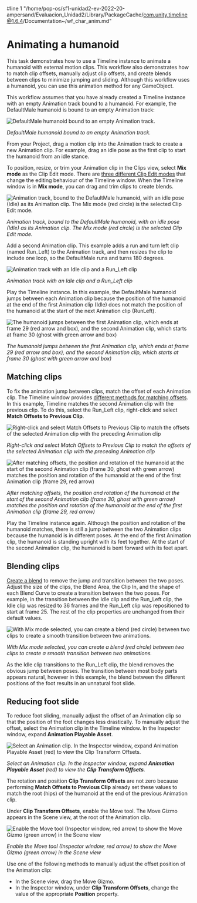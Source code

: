 #line 1 "/home/pop-os/sf1-unidad2-ev-2022-20-ampersand/Evaluacion_Unidad2/Library/PackageCache/com.unity.timeline@1.6.4/Documentation~/wf_char_anim.md"
# Animating a humanoid

This task demonstrates how to use a Timeline instance to animate a humanoid with external motion clips. This workflow also demonstrates how to match clip offsets, manually adjust clip offsets, and create blends between clips to minimize jumping and sliding. Although this workflow uses a humanoid, you can use this animation method for any GameObject.

This workflow assumes that you have already created a Timeline instance with an empty Animation track bound to a humanoid. For example, the DefaultMale humanoid is bound to an empty Animation track:

![DefaultMale humanoid bound to an empty Animation track.](images/timeline_humanoid_start.png)

_DefaultMale humanoid bound to an empty Animation track._

From your Project, drag a motion clip into the Animation track to create a new Animation clip. For example, drag an idle pose as the first clip to start the humanoid from an idle stance.

To position, resize, or trim your Animation clip in the Clips view, select **Mix mode** as the Clip Edit mode. There are [three different Clip Edit modes](clp_about.md) that change the editing behaviour of the Timeline window. When the Timeline window is in **Mix mode**, you can drag and trim clips to create blends.

![Animation track, bound to the DefaultMale humanoid, with an idle pose (Idle) as its Animation clip. The Mix mode (red circle) is the selected Clip Edit mode.](images/timeline_humanoid_idle.png)

_Animation track, bound to the DefaultMale humanoid, with an idle pose (Idle) as its Animation clip. The Mix mode (red circle) is the selected Clip Edit mode._

Add a second Animation clip. This example adds a run and turn left clip (named Run_Left)  to the Animation track, and then resizes the clip to include one loop, so the DefaultMale runs and turns 180 degrees.

![Animation track with an Idle clip and a Run_Left clip](images/timeline_humanoid_runleft.png)

_Animation track with an Idle clip and a Run_Left clip_

Play the Timeline instance. In this example, the DefaultMale humanoid jumps between each Animation clip because the position of the humanoid at the end of the first Animation clip (Idle) does not match the position of the humanoid at the start of the next Animation clip (RunLeft).

![The humanoid jumps between the first Animation clip, which ends at frame 29 (red arrow and box), and the second Animation clip, which starts at frame 30 (ghost with green arrow and box)](images/timeline_humanoid_before_match.png)

_The humanoid jumps between the first Animation clip, which ends at frame 29 (red arrow and box), and the second Animation clip, which starts at frame 30 (ghost with green arrow and box)_

## Matching clips

To fix the animation jump between clips, match the offset of each Animation clip. The Timeline window provides [different methods for matching offsets](clp_match.md). In this example, Timeline matches the second Animation clip with the previous clip. To do this, select the Run_Left clip, right-click and select **Match Offsets to Previous Clip**.

![Right-click and select Match Offsets to Previous Clip to match the offsets of the selected Animation clip with the preceding Animation clip](images/timeline_humanoid_match_menu.png)

_Right-click and select Match Offsets to Previous Clip to match the offsets of the selected Animation clip with the preceding Animation clip_

![After matching offsets, the position and rotation of the humanoid at the start of the second Animation clip (frame 30, ghost with green arrow) matches the position and rotation of the humanoid at the end of the first Animation clip (frame 29, red arrow)](images/timeline_humanoid_after_match.png)

_After matching offsets, the position and rotation of the humanoid at the start of the second Animation clip (frame 30, ghost with green arrow) matches the position and rotation of the humanoid at the end of the first Animation clip (frame 29, red arrow)_

Play the Timeline instance again. Although the position and rotation of the humanoid matches, there is still a jump between the two Animation clips because the humanoid is in different poses. At the end of the first Animation clip, the humanoid is standing upright with its feet together. At the start of the second Animation clip, the humanoid is bent forward with its feet apart.

## Blending clips

[Create a blend](clp_blend.md) to remove the jump and transition between the two poses. Adjust the size of the clips, the Blend Area, the Clip In, and the shape of each Blend Curve to create a transition between the two poses. For example, in the transition between the Idle clip and the Run_Left clip, the Idle clip was resized to 36 frames and the Run_Left clip was repositioned to start at frame 25. The rest of the clip properties are unchanged from their default values.

![With Mix mode selected, you can create a blend (red circle) between two clips to create a smooth transition between two animations.](images/timeline_humanoid_blend.png)

_With Mix mode selected, you can create a blend (red circle) between two clips to create a smooth transition between two animations._

As the Idle clip transitions to the Run_Left clip, the blend removes the obvious jump between poses. The transition between most body parts appears natural, however in this example, the blend between the different positions of the foot results in an unnatural foot slide.

## Reducing foot slide

To reduce foot sliding, manually adjust the offset of an Animation clip so that the position of the foot changes less drastically. To manually adjust the offset, select the Animation clip in the Timeline window. In the Inspector window, expand **Animation Playable Asset**.

![Select an Animation clip. In the Inspector window, expand **Animation Playable Asset** (red) to view the **Clip Transform Offsets**.](images/workflow_inspector_animation_clip_playable.png)

_Select an Animation clip. In the Inspector window, expand **Animation Playable Asset** (red) to view the **Clip Transform Offsets**._

The rotation and position **Clip Transform Offsets** are not zero because performing **Match Offsets to Previous Clip** already set these values to match the root (hips) of the humanoid at the end of the previous Animation clip.

Under **Clip Transform Offsets**, enable the Move tool. The Move Gizmo appears in the Scene view, at the root of the Animation clip.

![Enable the Move tool (Inspector window, red arrow) to show the Move Gizmo (green arrow) in the Scene view](images/timeline_humanoid_manual.png)

_Enable the Move tool (Inspector window, red arrow) to show the Move Gizmo (green arrow) in the Scene view_

Use one of the following methods to manually adjust the offset position of the Animation clip:

* In the Scene view, drag the Move Gizmo.
* In the Inspector window, under **Clip Transform Offsets**, change the value of the appropriate **Position** property.
